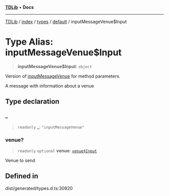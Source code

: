 [**TDLib**](../../../../../../README.md) • **Docs**

***

[TDLib](../../../../../../modules.md) / [index](../../../../../README.md) / [types](../../../README.md) / [default](../README.md) / inputMessageVenue$Input

# Type Alias: inputMessageVenue$Input

> **inputMessageVenue$Input**: `object`

Version of [inputMessageVenue](inputMessageVenue.md) for method parameters.

A message with information about a venue

## Type declaration

### \_

> `readonly` **\_**: `"inputMessageVenue"`

### venue?

> `readonly` `optional` **venue**: [`venue$Input`](venue$Input.md)

Venue to send

## Defined in

dist/generated/types.d.ts:30920
